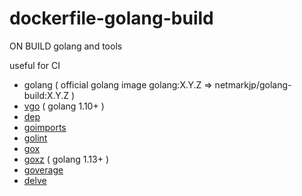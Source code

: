# dockerfile-golang-build

ON BUILD golang and tools

useful for CI

- golang ( official golang image golang:X.Y.Z => netmarkjp/golang-build:X.Y.Z )
- [vgo](https://github.com/golang/vgo) ( golang 1.10+ )
- [dep](github.com/golang/dep/cmd/dep)
- [goimports](golang.org/x/tools/cmd/goimports)
- [golint](github.com/golang/lint/golint)
- [gox](github.com/mitchellh/gox)
- [goxz](github.com/Songmu/goxz/cmd/goxz) ( golang 1.13+ )
- [goverage](github.com/haya14busa/goverage)
- [delve](github.com/go-delve/delve)

